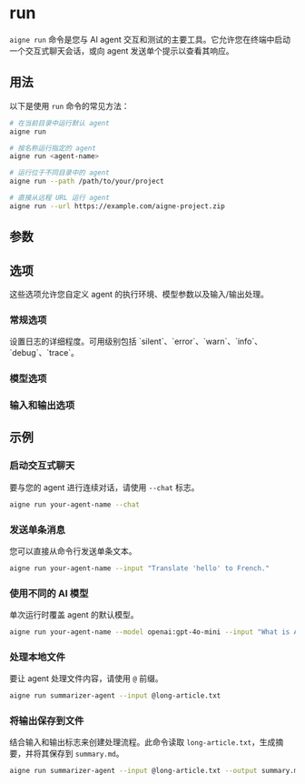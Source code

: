 # run

`aigne run` 命令是您与 AI agent 交互和测试的主要工具。它允许您在终端中启动一个交互式聊天会话，或向 agent 发送单个提示以查看其响应。

## 用法

以下是使用 `run` 命令的常见方法：

```bash 基本用法
# 在当前目录中运行默认 agent
aigne run

# 按名称运行指定的 agent
aigne run <agent-name>

# 运行位于不同目录中的 agent
aigne run --path /path/to/your/project

# 直接从远程 URL 运行 agent
aigne run --url https://example.com/aigne-project.zip
```

## 参数

<x-field-group>
  <x-field data-name="path" data-type="string" data-required="false" data-desc="AIGNE 项目的本地目录路径或远程 URL。如果未提供，则默认为当前目录（“.”）。"></x-field>
  <x-field data-name="entry-agent" data-type="string" data-required="false" data-desc="您要运行的特定 agent 的名称。如果省略，AIGNE 将运行项目中定义的默认 agent。"></x-field>
</x-field-group>

## 选项

这些选项允许您自定义 agent 的执行环境、模型参数以及输入/输出处理。

### 常规选项

<x-field-group>
  <x-field data-name="--chat" data-type="boolean" data-default="false" data-required="false" data-desc="在终端中启动一个交互式聊天循环，允许与 agent 进行连续对话。"></x-field>
  <x-field data-name="--entry-agent <name>" data-type="string" data-required="false" data-desc="通过名称指定要运行的 agent。这是位置参数 entry-agent 的替代方案。"></x-field>
  <x-field data-name="--cache-dir <dir>" data-type="string" data-required="false" data-desc="在使用 --url 选项时，指定一个自定义目录来下载和缓存远程 agent 包。"></x-field>
  <x-field data-name="--log-level <level>" data-type="string" data-default="silent" data-required="false">
    <x-field-desc markdown>设置日志的详细程度。可用级别包括 `silent`、`error`、`warn`、`info`、`debug`、`trace`。</x-field-desc>
  </x-field>
  <x-field data-name="--verbose" data-type="boolean" data-required="false" data-desc="启用详细日志记录的简写。等同于 `--log-level debug`。"></x-field>
</x-field-group>

### 模型选项

<x-field-group>
  <x-field data-name="--model <provider[:model]>" data-type="string" data-required="false" data-desc="指定要使用的 AI 模型，例如 'openai' 或 'openai:gpt-4o-mini'。这将覆盖 agent 配置中定义的模型。"></x-field>
  <x-field data-name="--temperature <value>" data-type="number" data-required="false" data-desc="控制随机性。较高的值（例如 0.8）会使输出更随机，而较低的值（例如 0.2）会使其更具确定性。范围：0.0 到 2.0。"></x-field>
  <x-field data-name="--top-p <value>" data-type="number" data-required="false" data-desc="通过核心采样控制多样性。较低的值（例如 0.1）意味着只考虑最可能的 token。范围：0.0 到 1.0。"></x-field>
  <x-field data-name="--presence-penalty <value>" data-type="number" data-required="false" data-desc="根据新 token 是否在文本中出现过来惩罚它们，从而增加模型谈论新主题的可能性。范围：-2.0 到 2.0。"></x-field>
  <x-field data-name="--frequency-penalty <value>" data-type="number" data-required="false" data-desc="根据新 token 在文本中已有的频率来惩罚它们，从而降低模型逐字重复同一行的可能性。范围：-2.0 到 2.0。"></x-field>
  <x-field data-name="--aigne-hub-url <url>" data-type="string" data-required="false" data-desc="指定用于获取远程模型或 agent 的自定义 AIGNE Hub 服务 URL。"></x-field>
</x-field-group>

### 输入和输出选项

<x-field-group>
  <x-field data-name="--input <text>" data-type="string" data-required="false" data-alias="-i" data-desc="向 agent 提供输入文本。要从文件读取内容，请使用 '@path/to/file.txt' 格式。可以多次指定。"></x-field>
  <x-field data-name="--input-file <path>" data-type="string" data-required="false" data-desc="向 agent 提供文件作为输入，这对于接受图像、文档等的的多模态 agent 非常有用。可以多次指定。"></x-field>
  <x-field data-name="--format <format>" data-type="string" data-required="false" data-desc="在从文件或标准输入读取时，指定输入数据的格式。可用选项：'text'、'json'、'yaml'。"></x-field>
  <x-field data-name="--output <path>" data-type="string" data-required="false" data-alias="-o" data-desc="将 agent 的输出保存到指定文件，而不是打印到控制台。"></x-field>
  <x-field data-name="--output-key <key>" data-type="string" data-default="output" data-required="false" data-desc="如果 agent 的结果是一个对象，此选项指定要将哪个键的值保存到输出文件。"></x-field>
  <x-field data-name="--force" data-type="boolean" data-default="false" data-required="false" data-desc="如果输出文件已存在，此选项将覆盖它。如果输出路径的父目录不存在，它也会创建这些目录。"></x-field>
</x-field-group>

## 示例

### 启动交互式聊天

要与您的 agent 进行连续对话，请使用 `--chat` 标志。

```bash 启动聊天会话 icon=lucide:message-square
aigne run your-agent-name --chat
```

### 发送单条消息

您可以直接从命令行发送单条文本。

```bash 发送提示 icon=lucide:terminal
aigne run your-agent-name --input "Translate 'hello' to French."
```

### 使用不同的 AI 模型

单次运行时覆盖 agent 的默认模型。

```bash 指定模型 icon=lucide:brain-circuit
aigne run your-agent-name --model openai:gpt-4o-mini --input "What is AIGNE?"
```

### 处理本地文件

要让 agent 处理文件内容，请使用 `@` 前缀。

```bash 处理文本文件 icon=lucide:file-text
aigne run summarizer-agent --input @long-article.txt
```

### 将输出保存到文件

结合输入和输出标志来创建处理流程。此命令读取 `long-article.txt`，生成摘要，并将其保存到 `summary.md`。

```bash 保存输出 icon=lucide:save
aigne run summarizer-agent --input @long-article.txt --output summary.md --force
```
